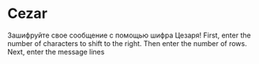 # Cezar
Зашифруйте свое сообщение с помощью шифра Цезаря!
First, enter the number of characters to shift to the right. Then enter the number of rows. Next, enter the message lines
